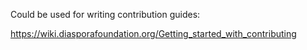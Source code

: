 Could be used for writing contribution guides:

https://wiki.diasporafoundation.org/Getting_started_with_contributing

